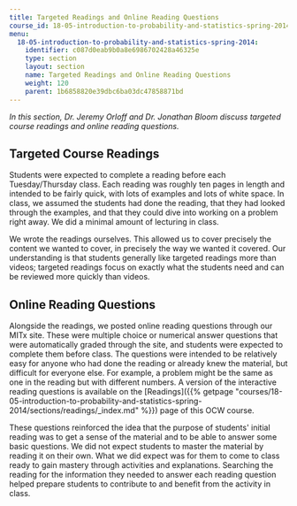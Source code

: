 ```yaml
---
title: Targeted Readings and Online Reading Questions
course_id: 18-05-introduction-to-probability-and-statistics-spring-2014
menu:
  18-05-introduction-to-probability-and-statistics-spring-2014:
    identifier: c087d0eab9b0a8e6986702428a46325e
    type: section
    layout: section
    name: Targeted Readings and Online Reading Questions
    weight: 120
    parent: 1b6858820e39dbc6ba03dc47858871bd
---
```

_In this section, Dr. Jeremy Orloff and Dr. Jonathan Bloom discuss targeted course readings and online reading questions._

Targeted Course Readings
------------------------

Students were expected to complete a reading before each Tuesday/Thursday class. Each reading was roughly ten pages in length and intended to be fairly quick, with lots of examples and lots of white space. In class, we assumed the students had done the reading, that they had looked through the examples, and that they could dive into working on a problem right away. We did a minimal amount of lecturing in class.

We wrote the readings ourselves. This allowed us to cover precisely the content we wanted to cover, in precisely the way we wanted it covered. Our understanding is that students generally like targeted readings more than videos; targeted readings focus on exactly what the students need and can be reviewed more quickly than videos.

Online Reading Questions
------------------------

Alongside the readings, we posted online reading questions through our MITx site. These were multiple choice or numerical answer questions that were automatically graded through the site, and students were expected to complete them before class. The questions were intended to be relatively easy for anyone who had done the reading or already knew the material, but difficult for everyone else. For example, a problem might be the same as one in the reading but with different numbers. A version of the interactive reading questions is available on the [Readings]({{% getpage "courses/18-05-introduction-to-probability-and-statistics-spring-2014/sections/readings/_index.md" %}}) page of this OCW course.

These questions reinforced the idea that the purpose of students' initial reading was to get a sense of the material and to be able to answer some basic questions. We did not expect students to master the material by reading it on their own. What we did expect was for them to come to class ready to gain mastery through activities and explanations. Searching the reading for the information they needed to answer each reading question helped prepare students to contribute to and benefit from the activity in class.